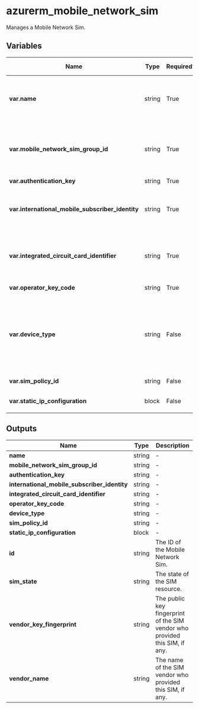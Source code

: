 # azurerm_mobile_network_sim

Manages a Mobile Network Sim.

## Variables

| Name | Type | Required? | Default  | possible values | Description |
| ---- | ---- | --------- | -------- | ----------- | ----------- |
| **var.name** | string | True | -  |  -  | The name which should be used for this Mobile Network Sim. Changing this forces a new Mobile Network Sim to be created. | 
| **var.mobile_network_sim_group_id** | string | True | -  |  -  | The ID of the Mobile Network which the Mobile Network Sim belongs to. Changing this forces a new Mobile Network Sim to be created. | 
| **var.authentication_key** | string | True | -  |  -  | The Ki value for the SIM. | 
| **var.international_mobile_subscriber_identity** | string | True | -  |  -  | The international mobile subscriber identity (IMSI) for the SIM. Changing this forces a new Mobile Network Sim to be created. | 
| **var.integrated_circuit_card_identifier** | string | True | -  |  -  | The integrated circuit card ID (ICCID) for the SIM. Changing this forces a new Mobile Network Sim to be created. | 
| **var.operator_key_code** | string | True | -  |  -  | The Opc value for the SIM. | 
| **var.device_type** | string | False | -  |  -  | An optional free-form text field that can be used to record the device type this SIM is associated with, for example `Video camera`. The Azure portal allows SIMs to be grouped and filtered based on this value. | 
| **var.sim_policy_id** | string | False | -  |  -  | The ID of SIM policy used by this SIM. | 
| **var.static_ip_configuration** | block | False | -  |  -  | A `static_ip_configuration` block. | 



## Outputs

| Name | Type | Description |
| ---- | ---- | --------- | 
| **name** | string  | - | 
| **mobile_network_sim_group_id** | string  | - | 
| **authentication_key** | string  | - | 
| **international_mobile_subscriber_identity** | string  | - | 
| **integrated_circuit_card_identifier** | string  | - | 
| **operator_key_code** | string  | - | 
| **device_type** | string  | - | 
| **sim_policy_id** | string  | - | 
| **static_ip_configuration** | block  | - | 
| **id** | string  | The ID of the Mobile Network Sim. | 
| **sim_state** | string  | The state of the SIM resource. | 
| **vendor_key_fingerprint** | string  | The public key fingerprint of the SIM vendor who provided this SIM, if any. | 
| **vendor_name** | string  | The name of the SIM vendor who provided this SIM, if any. | 